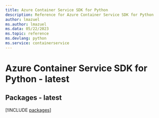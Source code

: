 ```yaml
---
title: Azure Container Service SDK for Python
description: Reference for Azure Container Service SDK for Python
author: lmazuel
ms.author: lmazuel
ms.data: 05/22/2023
ms.topic: reference
ms.devlang: python
ms.service: containerservice
---
```

# Azure Container Service SDK for Python - latest
## Packages - latest
[!INCLUDE [packages](container-service-index.md)]